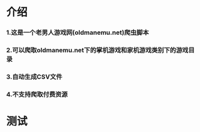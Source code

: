 # 介绍

### 1.这是一个老男人游戏网(oldmanemu.net)爬虫脚本
### 2.可以爬取oldmanemu.net下的掌机游戏和家机游戏类别下的游戏目录
### 3.自动生成CSV文件
### 4.不支持爬取付费资源

# 测试

